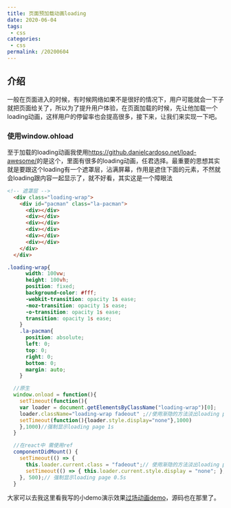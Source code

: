 ```yaml
---
title: 页面预加载动画loading
date: 2020-06-04
tags:
 - css
categories:
 - css
permalink: /20200604
---
```


## 介绍
一般在页面进入的时候，有时候网络如果不是很好的情况下，用户可能就会一下子就把页面给关了，所以为了提升用户体验，在页面加载的时候，先让他加载一个loading动画，这样用户的停留率也会提高很多，接下来，让我们来实现一下吧。

### 使用window.ohload
至于加载的loading动画我使用<a href="https://github.danielcardoso.net/load-awesome/" target="_Blank">https://github.danielcardoso.net/load-awesome/</a>的是这个，里面有很多的loading动画，任君选择。最重要的思想其实就是要跟这个loading有一个遮罩层，沾满屏幕，作用是遮住下面的元素，不然就会loading跟内容一起显示了，就不好看，其实这是一个障眼法

```html
<!-- 遮罩层 -->
  <div class="loading-wrap">
    <div id="pacman" class="la-pacman">
      <div></div>
      <div></div>
      <div></div>
      <div></div>
      <div></div>
      <div></div>
    </div>
  </div>
```
```css
.loading-wrap{
      width: 100vw;
      height: 100vh;
      position: fixed;
      background-color: #fff;
      -webkit-transition: opacity 1s ease;
      -moz-transition: opacity 1s ease;
      -o-transition: opacity 1s ease;
      transition: opacity 1s ease;
    }
    .la-pacman{
      position: absolute;
      left: 0;
      top: 0;
      right: 0;
      bottom: 0;
      margin: auto;
    }
```
```js
  //原生
  window.onload = function(){
    setTimeout(function(){
    var loader = document.getElementsByClassName("loading-wrap")[0];
    loader.className="loading-wrap fadeout" ;//使用渐隐的方法淡出loading page
    setTimeout(function(){loader.style.display="none"},1000)
    },1000)//强制显示loading page 1s
  }

  //在react中 需使用ref
  componentDidMount() {
    setTimeout(() => {
      this.loader.current.class = "fadeout";// 使用渐隐的方法淡出loading page
      setTimeout(() => { this.loader.current.style.display = "none"; }, 500);
    }, 500);// 强制显示loading page 0.5s
  }
```

大家可以去我这里看我写的小demo演示效果<a href="http://phy-lei.cn:8082/" target="_Blank">过场动画demo</a>，源码也在那里了。